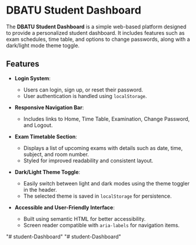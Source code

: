 
# DBATU Student Dashboard

The **DBATU Student Dashboard** is a simple web-based platform designed to provide a personalized student dashboard. It includes features such as exam schedules, time table, and options to change passwords, along with a dark/light mode theme toggle.


## Features

- **Login System**: 
  - Users can login, sign up, or reset their password.
  - User authentication is handled using `localStorage`.

- **Responsive Navigation Bar**: 
  - Includes links to Home, Time Table, Examination, Change Password, and Logout.

- **Exam Timetable Section**:
  - Displays a list of upcoming exams with details such as date, time, subject, and room number.
  - Styled for improved readability and consistent layout.

- **Dark/Light Theme Toggle**:
  - Easily switch between light and dark modes using the theme toggler in the header.
  - The selected theme is saved in `localStorage` for persistence.

- **Accessible and User-Friendly Interface**:
  - Built using semantic HTML for better accessibility.
  - Screen reader compatible with `aria-labels` for navigation items.


"# student-Dashboard" 
"# student-Dashboard" 
